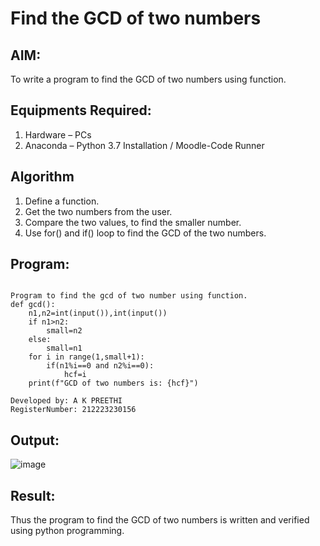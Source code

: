 # Find the GCD of two numbers

## AIM:
To write a program to find the GCD of two numbers using function.

## Equipments Required:
1. Hardware – PCs
2. Anaconda – Python 3.7 Installation / Moodle-Code Runner

## Algorithm
1. Define a function.
2. Get the two numbers from the user.
3. Compare the two values, to find the smaller number.
4. Use for() and if() loop to find the GCD of the two numbers.

## Program:
```

Program to find the gcd of two number using function.
def gcd():
    n1,n2=int(input()),int(input())
    if n1>n2:
        small=n2
    else:
        small=n1
    for i in range(1,small+1):
        if(n1%i==0 and n2%i==0):
            hcf=i
    print(f"GCD of two numbers is: {hcf}")

Developed by: A K PREETHI
RegisterNumber: 212223230156 

```

## Output:
![image](https://github.com/user-attachments/assets/dbd34f18-c844-4cdb-970e-b2951a8c9abc)




## Result:
Thus the program to find the GCD of two numbers is written and verified using python programming.
